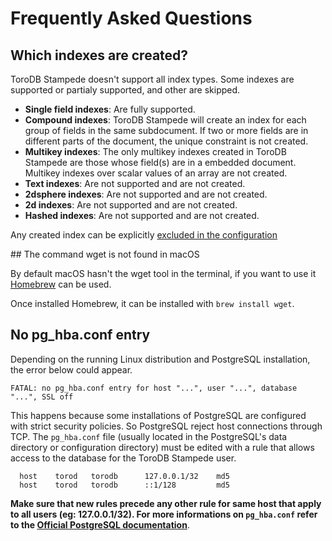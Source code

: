 <h1>Frequently Asked Questions</h1>

## Which indexes are created?

ToroDB Stampede doesn't support all index types. Some indexes are supported or partialy supported, and other are skipped.
   
  * **Single field indexes**: Are fully supported.
  * **Compound indexes**: ToroDB Stampede will create an index for each group of fields in the same subdocument. If two or more fields are in different parts of the document, the unique constraint is not created.
  * **Multikey indexes**: The only multikey indexes created in ToroDB Stampede are those whose field(s) are in a embedded document. Multikey indexes over scalar values of an array are not created.
  * **Text indexes**: Are not supported and are not created.
  * **2dsphere indexes**: Are not supported and are not created.
  * **2d indexes**: Are not supported and are not created.
  * **Hashed indexes**: Are not supported and are not created.
  
Any created index can be explicitly [excluded in the configuration](installation/configuration.md#exclude-a-mongodb-index)     
    

## The command wget is not found in macOS

By default macOS hasn't the wget tool in the terminal, if you want to use it [Homebrew](http://brew.sh) can be used.

Once installed Homebrew, it can be installed with `brew install wget`.

## No pg_hba.conf entry

Depending on the running Linux distribution and PostgreSQL installation, the error below could appear.

```
FATAL: no pg_hba.conf entry for host "...", user "...", database "...", SSL off
```

This happens because some installations of PostgreSQL are configured with strict security policies. So PostgreSQL reject host connections through TCP. The `pg_hba.conf` file (usually located in the PostgreSQL's data directory or configuration directory) must be edited with a rule that allows access to the database for the ToroDB Stampede user.

```
  host    torod   torodb      127.0.0.1/32    md5
  host    torod   torodb      ::1/128         md5
```

__Make sure that new rules precede any other rule for same host that apply to all users (eg: 127.0.0.1/32). For more informations on `pg_hba.conf` refer to the [Official PostgreSQL documentation](https://www.postgresql.org/docs/current/static/auth-pg-hba-conf.html)__.
